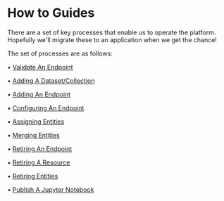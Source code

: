 # How to Guides

There are a set of key processes that enable us to operate the platform. Hopefully we'll migrate these to an application when we get the chance!

The set of processes are as follows:

• [Validate An Endpoint](Validating/Validate-an-endpoint)

• [Adding A Dataset/Collection](Adding/Add-a-new-dataset-and-collection)

• [Adding An Endpoint](Adding/Add-an-endpoint)

• [Configuring An Endpoint](Adding/Configure-an-endpoint)

• [Assigning Entities](Maintaining/Assign-entities)

• [Merging Entities](Maintaining/Merge-entities)

• [Retiring An Endpoint](Retiring/Retire-endpoints)

• [Retiring A Resource](Retiring/Retire-resources)

• [Retiring Entities](Retiring/Retire-entities)

• [Publish A Jupyter Notebook](Publish-A-Jupyter-Notebook)
